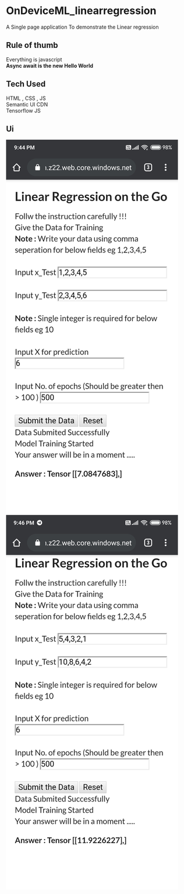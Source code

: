 # OnDeviceML_linearregression
A Single page application To demonstrate the Linear regression 

## Rule of thumb
Everything is javascript <br>
<b> Async await is the new Hello World</b>

## Tech Used
HTML , CSS , JS<br>
Semantic UI CDN <br>
Tensorflow JS<br>

## Ui
<div>
  <img src="./images/1.jpg" alt="image"/>
  <img src="./images/2.jpg" alt="image"/>
</div>
